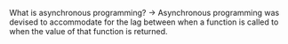 What is asynchronous programming?
-> Asynchronous programming was devised to accommodate for the lag between when a function is called to when the value of that function is returned.